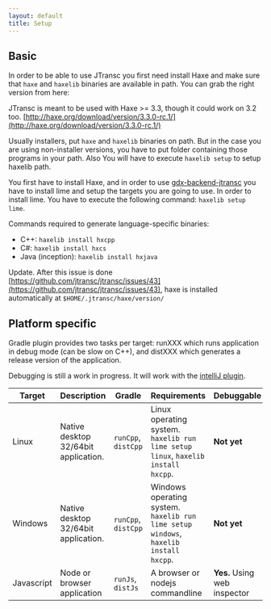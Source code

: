 ```yaml
---
layout: default
title: Setup
---
```


## Basic

In order to be able to use JTransc you first need install Haxe and make sure that `haxe` and `haxelib` binaries are available in path. You can grab the right version from here:

JTransc is meant to be used with Haxe >= 3.3, though it could work on 3.2 too.
[http://haxe.org/download/version/3.3.0-rc.1/](http://haxe.org/download/version/3.3.0-rc.1/)

Usually installers, put `haxe` and `haxelib` binaries on path. But in the case you are using non-installer versions, you have to put folder containing those programs in your path. Also You will have to execute `haxelib setup` to setup haxelib path.

You first have to install Haxe, and in order to use [gdx-backend-jtransc](https://github.com/jtransc/gdx-backend-jtransc/) you have to install lime and setup the targets you are going to use.
In order to install lime. You have to execute the following command: `haxelib setup lime`.

Commands required to generate language-specific binaries:

* C++: `haxelib install hxcpp`
* C#: `haxelib install hxcs`
* Java (inception): `haxelib install hxjava`

Update. After this issue is done [https://github.com/jtransc/jtransc/issues/43](https://github.com/jtransc/jtransc/issues/43), haxe is installed automatically at `$HOME/.jtransc/haxe/version/`

## Platform specific

Gradle plugin provides two tasks per target: runXXX which runs application in debug mode (can be slow on C++), and distXXX which generates a release version of the application.

Debugging is still a work in progress. It will work with the [intelliJ plugin](/usage/intellij).

Target | Description | Gradle | Requirements | Debuggable | Limitations
------ | ----------- | ------ | ------------ | ---------- | -----------
Linux  | Native desktop 32/64bit application. | `runCpp`, `distCpp` | Linux operating system. `haxelib run lime setup linux`, `haxelib install hxcpp`. | **Not yet** | -
Windows  | Native desktop 32/64bit application. | `runCpp`, `distCpp` | Windows operating system. `haxelib run lime setup windows`, `haxelib install hxcpp`. | **Not yet** | -
Javascript  | Node or browser application | `runJs`, `distJs` | A browser or nodejs commandline | **Yes.** Using web inspector | -

